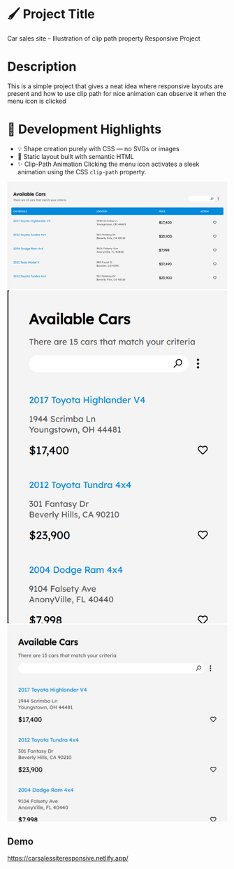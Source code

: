 
# 🖌️ Project Title

Car sales site – Illustration of clip path property Responsive Project

# Description 

This is a simple project that gives a neat idea where responsive layouts are present and how to use clip path for nice animation can observe it when the  menu icon is clicked

# 🧠 Development Highlights

- 💡 Shape creation purely with CSS — no SVGs or images
- 📄 Static layout built with semantic HTML
-  ✨ Clip-Path Animation
Clicking the menu icon activates a sleek animation using the CSS `clip-path` property.

<img src="./FinalScreenshots/image1.png" alt="Desktop"/>
<img src="./FinalScreenshots/image2.png" alt="Mobile"/>
<img src="./FinalScreenshots/image3.png" alt="Tablet"/>

## Demo
   https://carsalessiteresponsive.netlify.app/







